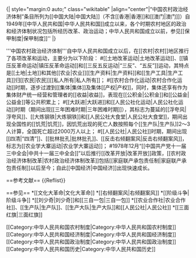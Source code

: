 {| style="margin:0 auto;" class="wikitable"
|align="center"|“中国农村政治经济体制”条目所列为[[中国大陆|中国大陆]]（不含[[香港|香港]]和[[澳门|澳门]]）自1949年[[中华人民共和国|中华人民共和国]]成立以来，各个时期农村地区的政治和经济体制状况包括所经历改革、政治运动；中华人民共和国成立以前，参见[[保甲制度|保甲制度]]''
|}

'''中国农村政治经济体制'''自中华人民共和国成立以后，在[[农村|农村]]地区推行了各项改革和运动，主要分为以下阶段：
#[[土地改革运动|土地改革运动]]、[[镇压反革命运动|镇压反革命运动]]和[[三反五反运动|“三反”、“五反”]]运动，其特点是[[土地|土地]]和其他[[农业|农业]][[生产资料|生产资料]]和[[生产工具|生产工具]]归[[农民|农民]][[私人所有|私人所有]]；
#[[农村合作化运动|农村合作化运动]]时期，逐步过渡到[[集体|集体]]及集体[[产权|产权]]，同时，集体还享有作为集体财产统一经营和管理者的[[收益|收益]]，表现在[[公积金|公积金]]和[[公益金|公益金]]等公共积累上；
#[[大跃进|大跃进]]和[[人民公社化运动|人民公社化运动]]时期（期间出现[[三年困难时期|三年困难时期]]），其标志为蔓延的[[浮夸风|浮夸风]]、[[大炼钢铁|大炼钢铁]]和[[人民公社大食堂|人民公社大食堂]]，期间出现全国性的[[饥荒|饥荒]]，因饥荒出现的死亡人数按照每个[[生产队|生产队]]2～3人计算，全国死亡超过2000万人以上；
#[[人民公社|人民公社]]时期，期间出现[[四清|“四清”]]、[[批林批孔|批林批孔]]、[[反击右倾翻案风|反击右倾翻案风]]，标志为[[农业学大寨运动|农业学大寨运动]]；
#1978年12月“[[中国共产党十一届三中全会|中共十一届三中全会]]”以后推行[[改革开放|改革开放]]政策，[[农村政治经济体制改革|农村政治经济体制改革]]包括[[家庭联产承包责任制|家庭联产承包责任制]]以后至今；自此[[中国经济|中国经济]]出现快速成长。

==参考文献==
{{Reflist}}

==参见==
*[[文化大革命|文化大革命]]
*[[右倾翻案风|右倾翻案风]]
*[[阶级斗争|阶级斗争]]
*[[刘少奇|刘少奇]]和[[三自一包|三自一包]]
*[[农业合作社|农业合作社]]、[[生产队|生产队]]、[[生产大队|生产大队]]和[[人民公社|人民公社]]
*[[三面红旗|三面红旗]]

[[Category:中华人民共和国农村制度|Category:中华人民共和国农村制度]]
[[Category:中华人民共和国经济制度|Category:中华人民共和国经济制度]]
[[Category:中华人民共和国政治制度|Category:中华人民共和国政治制度]]
[[Category:中华人民共和国历史|Category:中华人民共和国历史]]